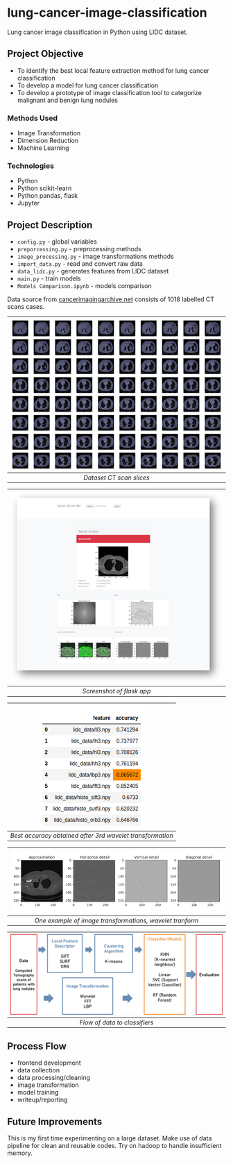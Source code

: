# lung-cancer-image-classification
 Lung cancer image classification in Python using LIDC dataset. 

## Project Objective
- To identify the best local feature extraction method for lung cancer classification
- To develop a model for lung cancer classification
- To develop a prototype of image classification tool to categorize malignant and benign lung nodules

### Methods Used
* Image Transformation
* Dimension Reduction
* Machine Learning

### Technologies
* Python
* Python scikit-learn
* Python pandas, flask
* Jupyter

## Project Description
* `config.py` - global variables
* `preporcessing.py` - preprocessing methods
* `image_processing.py` - image transformations methods
* `import_data.py` - read and convert raw data
* `data_lidc.py` - generates features from LIDC dataset
* `main.py` - train models
* `Models Comparison.ipynb` - models comparison

Data source from [cancerimagingarchive.net](https://wiki.cancerimagingarchive.net/display/Public/LIDC-IDRI) consists of 1018 labelled CT scans cases.

| ![dataset CT scan slices](assets/ct.png) | 
|:--:| 
| *Dataset CT scan slices* |

| ![flask app](assets/flask.png) | 
|:--:| 
| *Screenshot of flask app* |

| ![accuracy score](assets/accuracy.png) | 
|:--:| 
| *Best accuracy obtained after 3rd wavelet transformation* |

| ![image wavelet transformation](assets/wavelet.png) | 
|:--:| 
| *One example of image transformations, wavelet tranform* |

| ![process flow diagram](assets/process.png) | 
|:--:| 
| *Flow of data to classifiers* |

## Process Flow
- frontend development
- data collection
- data processing/cleaning
- image transformation
- model training
- writeup/reporting

## Future Improvements
This is my first time experimenting on a large dataset. Make use of data pipeline for clean and reusable codes. Try on hadoop to handle insufficient memory.
